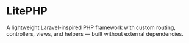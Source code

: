 # LitePHP
A lightweight Laravel-inspired PHP framework with custom routing, controllers, views, and helpers — built without external dependencies.
